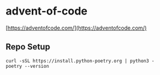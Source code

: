 # advent-of-code

[https://adventofcode.com/](https://adventofcode.com/)

## Repo Setup

```
curl -sSL https://install.python-poetry.org | python3 -
poetry --version
```
